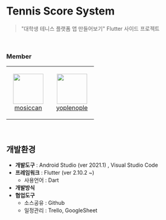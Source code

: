 # Tennis Score System
> "대학생 테니스 플랫폼 앱 만들어보기" Flutter 사이드 프로젝트
<br>

### Member
<table>
    <tr height="140px">
        <td align="center" width="100px">
            <a href="https://github.com/mosiccan"><img height="80px" width="80px" src="https://avatars.githubusercontent.com/u/82072195?v=4"/></a>
            <br />
            <a href="https://github.com/mosiccan">mosiccan</a>
        </td>
        <td align="center" width="100px">
            <a href="https://github.com/yoplenople"><img height="80px" width="80px" src="https://avatars.githubusercontent.com/u/59440910?v=4"/></a>
            <br />
            <a href="https://github.com/yoplenople">yoplenople</a>
        </td>
</table>
<br>

## 개발환경
- **개발도구** : Android Studio (ver 2021.1) , Visual Studio Code
- **프레임워크** : Flutter (ver 2.10.2 ~)
    - 사용언어 : Dart   
- **개발방식**
- **협업도구**
    - 소스공유 : Github
    - 일정관리 : Trello, GoogleSheet
